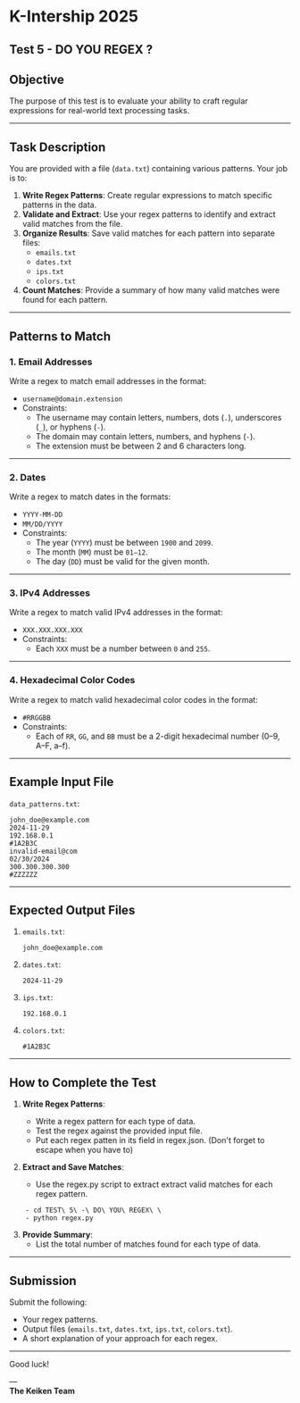 # **K-Intership 2025**
## Test 5 - DO YOU REGEX ?

## Objective

The purpose of this test is to evaluate your ability to craft regular expressions for real-world text processing tasks.

---

## Task Description

You are provided with a file (`data.txt`) containing various patterns. Your job is to:
1. **Write Regex Patterns**: Create regular expressions to match specific patterns in the data.
2. **Validate and Extract**: Use your regex patterns to identify and extract valid matches from the file.
3. **Organize Results**: Save valid matches for each pattern into separate files:
   - `emails.txt`
   - `dates.txt`
   - `ips.txt`
   - `colors.txt`
4. **Count Matches**: Provide a summary of how many valid matches were found for each pattern.

---

## Patterns to Match

### 1. Email Addresses
Write a regex to match email addresses in the format:
- `username@domain.extension`
- Constraints:
  - The username may contain letters, numbers, dots (`.`), underscores (`_`), or hyphens (`-`).
  - The domain may contain letters, numbers, and hyphens (`-`).
  - The extension must be between 2 and 6 characters long.

---

### 2. Dates
Write a regex to match dates in the formats:
- `YYYY-MM-DD`
- `MM/DD/YYYY`
- Constraints:
  - The year (`YYYY`) must be between `1900` and `2099`.
  - The month (`MM`) must be `01–12`.
  - The day (`DD`) must be valid for the given month.

---

### 3. IPv4 Addresses
Write a regex to match valid IPv4 addresses in the format:
- `XXX.XXX.XXX.XXX`
- Constraints:
  - Each `XXX` must be a number between `0` and `255`.

---

### 4. Hexadecimal Color Codes
Write a regex to match valid hexadecimal color codes in the format:
- `#RRGGBB`
- Constraints:
  - Each of `RR`, `GG`, and `BB` must be a 2-digit hexadecimal number (0–9, A–F, a–f).

---

## Example Input File

`data_patterns.txt`:
```
john_doe@example.com
2024-11-29
192.168.0.1
#1A2B3C
invalid-email@com
02/30/2024
300.300.300.300
#ZZZZZZ
```

---

## Expected Output Files

1. `emails.txt`:
   ```
   john_doe@example.com
   ```

2. `dates.txt`:
   ```
   2024-11-29
   ```

3. `ips.txt`:
   ```
   192.168.0.1
   ```

4. `colors.txt`:
   ```
   #1A2B3C
   ```

---

## How to Complete the Test

1. **Write Regex Patterns**:
   - Write a regex pattern for each type of data.
   - Test the regex against the provided input file.
   - Put each regex patten in its field in regex.json. (Don't forget to escape when you have to)

2. **Extract and Save Matches**:
   - Use the regex.py script to extract extract valid matches for each regex pattern.
```
    - cd TEST\ 5\ -\ DO\ YOU\ REGEX\ \
    - python regex.py
```


3. **Provide Summary**:
   - List the total number of matches found for each type of data.

---

## Submission

Submit the following:
- Your regex patterns.
- Output files (`emails.txt`, `dates.txt`, `ips.txt`, `colors.txt`).
- A short explanation of your approach for each regex.

---

Good luck!

—  
**The Keiken Team**